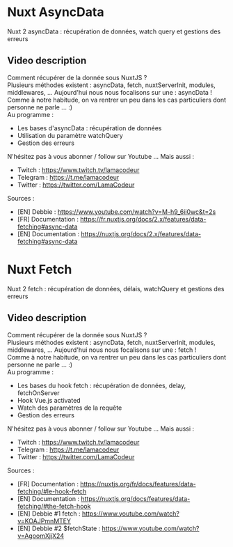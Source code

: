 # Nuxt AsyncData

Nuxt 2 asyncData : récupération de données, watch query et gestions des erreurs

## Video description

Comment récupérer de la donnée sous NuxtJS ?<br />
Plusieurs méthodes existent : asyncData, fetch, nuxtServerInit, modules, middlewares, ... Aujourd'hui nous nous focalisons sur une : asyncData !<br />
Comme à notre habitude, on va rentrer un peu dans les cas particuliers dont personne ne parle ... :) <br />
Au programme :
- Les bases d'asyncData : récupération de données
- Utilisation du paramètre watchQuery
- Gestion des erreurs

N'hésitez pas à vous abonner / follow sur Youtube ... Mais aussi :
- Twitch : https://www.twitch.tv/lamacodeur
- Telegram : https://t.me/lamacodeur
- Twitter : https://twitter.com/LamaCodeur

Sources :
- [EN] Debbie : https://www.youtube.com/watch?v=M-h9_6ii0wc&t=2s
- [FR] Documentation : https://fr.nuxtjs.org/docs/2.x/features/data-fetching#async-data
- [EN] Documentation : https://nuxtjs.org/docs/2.x/features/data-fetching#async-data

# Nuxt Fetch

Nuxt 2 fetch : récupération de données, délais, watchQuery et gestions des erreurs

## Video description

Comment récupérer de la donnée sous NuxtJS ?<br />
Plusieurs méthodes existent : asyncData, fetch, nuxtServerInit, modules, middlewares, ... Aujourd'hui nous nous focalisons sur une : fetch !<br />
Comme à notre habitude, on va rentrer un peu dans les cas particuliers dont personne ne parle ... :) <br />
Au programme :
- Les bases du hook fetch : récupération de données, delay, fetchOnServer
- Hook Vue.js activated
- Watch des paramètres de la requête
- Gestion des erreurs

N'hésitez pas à vous abonner / follow sur Youtube ... Mais aussi :
- Twitch : https://www.twitch.tv/lamacodeur
- Telegram : https://t.me/lamacodeur
- Twitter : https://twitter.com/LamaCodeur

Sources :
- [FR] Documentation : https://nuxtjs.org/fr/docs/features/data-fetching/#le-hook-fetch
- [EN] Documentation : https://nuxtjs.org/docs/features/data-fetching/#the-fetch-hook
- [EN] Debbie #1 fetch : https://www.youtube.com/watch?v=KOAJPmnMTEY
- [EN] Debbie #2 $fetchState : https://www.youtube.com/watch?v=AgoomXjjX24
